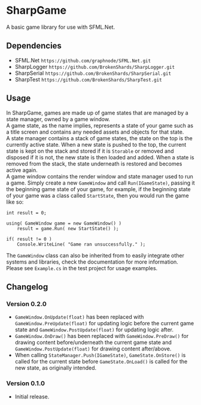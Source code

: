 ﻿# SharpGame
A basic game library for use with SFML.Net.

## Dependencies
- SFML.Net `https://github.com/graphnode/SFML.Net.git`
- SharpLogger `https://github.com/BrokenShards/SharpLogger.git`
- SharpSerial `https://github.com/BrokenShards/SharpSerial.git`
- SharpTest `https://github.com/BrokenShards/SharpTest.git`

## Usage
In SharpGame, games are made up of game states that are managed by a state manager, owned by a game
window.
<br>
A game state, as the name implies, represents a state of your game such as a title screen
and contains any needed assets and objects for that state.
<br>
A state manager contains a stack of game states, the state on the top is the currently active 
state. When a new state is pushed to the top, the current state is kept on the stack and stored if
it is `Storable` or removed and disposed if it is not, the new state is then loaded and added. When
a state is removed from the stack, the state underneath is restored and becomes active again.
<br>
A game window contains the render window and state manager used to run a game. Simply create a new
`GameWindow` and call `Run(IGameState)`, passing it the beginning game state of your game, for
example, if the beginning state of your game was a class called `StartState`, then you would run
the game like so:

```
int result = 0;

using( GameWindow game = new GameWindow() )
	result = game.Run( new StartState() );

if( result != 0 )
	Console.WriteLine( "Game ran unsuccessfully." );
```

The `GameWindow` class can also be inherited from to easily integrate other systems and libraries,
check the documentation for more information.
<br>
Please see `Example.cs` in the test project for usage examples.

## Changelog

### Version 0.2.0
- `GameWindow.OnUpdate(float)` has been replaced with `GameWindow.PreUpdate(float)` for updating
  logic before the current game state and `GameWindow.PostUpdate(float)` for updating logic after.
- `GameWindow.OnDraw()` has been replaced with `GameWindow.PreDraw()` for drawing content 
  before/underneath the current game state and `GameWindow.PostUpdate(float)` for drawing content
  after/above.
- When calling `StateManager.Push(IGameState)`, `GameState.OnStore()` is called for the current
  state before `GameState.OnLoad()` is called for the new state, as originally intended.  

### Version 0.1.0
- Initial release.

